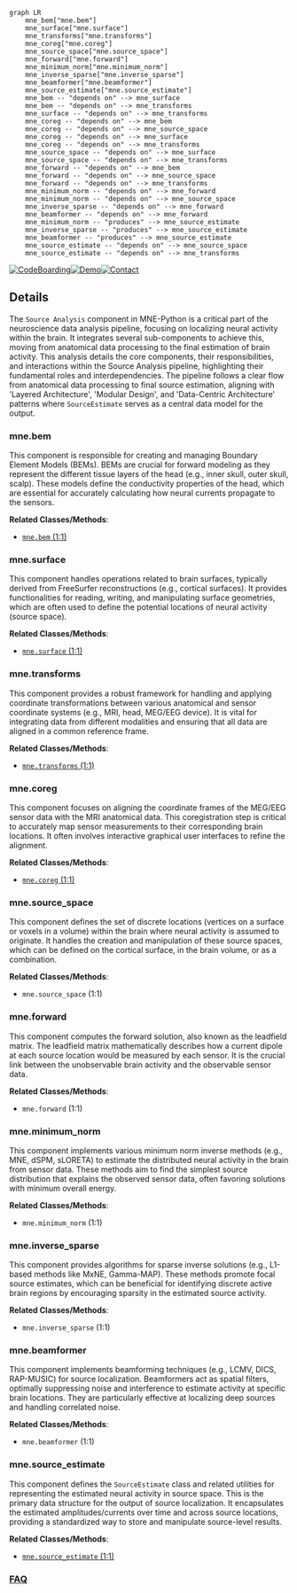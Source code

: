 ```mermaid
graph LR
    mne_bem["mne.bem"]
    mne_surface["mne.surface"]
    mne_transforms["mne.transforms"]
    mne_coreg["mne.coreg"]
    mne_source_space["mne.source_space"]
    mne_forward["mne.forward"]
    mne_minimum_norm["mne.minimum_norm"]
    mne_inverse_sparse["mne.inverse_sparse"]
    mne_beamformer["mne.beamformer"]
    mne_source_estimate["mne.source_estimate"]
    mne_bem -- "depends on" --> mne_surface
    mne_bem -- "depends on" --> mne_transforms
    mne_surface -- "depends on" --> mne_transforms
    mne_coreg -- "depends on" --> mne_bem
    mne_coreg -- "depends on" --> mne_source_space
    mne_coreg -- "depends on" --> mne_surface
    mne_coreg -- "depends on" --> mne_transforms
    mne_source_space -- "depends on" --> mne_surface
    mne_source_space -- "depends on" --> mne_transforms
    mne_forward -- "depends on" --> mne_bem
    mne_forward -- "depends on" --> mne_source_space
    mne_forward -- "depends on" --> mne_transforms
    mne_minimum_norm -- "depends on" --> mne_forward
    mne_minimum_norm -- "depends on" --> mne_source_space
    mne_inverse_sparse -- "depends on" --> mne_forward
    mne_beamformer -- "depends on" --> mne_forward
    mne_minimum_norm -- "produces" --> mne_source_estimate
    mne_inverse_sparse -- "produces" --> mne_source_estimate
    mne_beamformer -- "produces" --> mne_source_estimate
    mne_source_estimate -- "depends on" --> mne_source_space
    mne_source_estimate -- "depends on" --> mne_transforms
```

[![CodeBoarding](https://img.shields.io/badge/Generated%20by-CodeBoarding-9cf?style=flat-square)](https://github.com/CodeBoarding/GeneratedOnBoardings)[![Demo](https://img.shields.io/badge/Try%20our-Demo-blue?style=flat-square)](https://www.codeboarding.org/demo)[![Contact](https://img.shields.io/badge/Contact%20us%20-%20contact@codeboarding.org-lightgrey?style=flat-square)](mailto:contact@codeboarding.org)

## Details

The `Source Analysis` component in MNE-Python is a critical part of the neuroscience data analysis pipeline, focusing on localizing neural activity within the brain. It integrates several sub-components to achieve this, moving from anatomical data processing to the final estimation of brain activity. This analysis details the core components, their responsibilities, and interactions within the Source Analysis pipeline, highlighting their fundamental roles and interdependencies. The pipeline follows a clear flow from anatomical data processing to final source estimation, aligning with 'Layered Architecture', 'Modular Design', and 'Data-Centric Architecture' patterns where `SourceEstimate` serves as a central data model for the output.

### mne.bem
This component is responsible for creating and managing Boundary Element Models (BEMs). BEMs are crucial for forward modeling as they represent the different tissue layers of the head (e.g., inner skull, outer skull, scalp). These models define the conductivity properties of the head, which are essential for accurately calculating how neural currents propagate to the sensors.


**Related Classes/Methods**:

- <a href="https://github.com/mne-tools/mne-python/blob/main/mne/bem.py#L1-L1" target="_blank" rel="noopener noreferrer">`mne.bem` (1:1)</a>


### mne.surface
This component handles operations related to brain surfaces, typically derived from FreeSurfer reconstructions (e.g., cortical surfaces). It provides functionalities for reading, writing, and manipulating surface geometries, which are often used to define the potential locations of neural activity (source space).


**Related Classes/Methods**:

- <a href="https://github.com/mne-tools/mne-python/blob/main/mne/surface.py#L1-L1" target="_blank" rel="noopener noreferrer">`mne.surface` (1:1)</a>


### mne.transforms
This component provides a robust framework for handling and applying coordinate transformations between various anatomical and sensor coordinate systems (e.g., MRI, head, MEG/EEG device). It is vital for integrating data from different modalities and ensuring that all data are aligned in a common reference frame.


**Related Classes/Methods**:

- <a href="https://github.com/mne-tools/mne-python/blob/main/mne/transforms.py#L1-L1" target="_blank" rel="noopener noreferrer">`mne.transforms` (1:1)</a>


### mne.coreg
This component focuses on aligning the coordinate frames of the MEG/EEG sensor data with the MRI anatomical data. This coregistration step is critical to accurately map sensor measurements to their corresponding brain locations. It often involves interactive graphical user interfaces to refine the alignment.


**Related Classes/Methods**:

- <a href="https://github.com/mne-tools/mne-python/blob/main/mne/coreg.py#L1-L1" target="_blank" rel="noopener noreferrer">`mne.coreg` (1:1)</a>


### mne.source_space
This component defines the set of discrete locations (vertices on a surface or voxels in a volume) within the brain where neural activity is assumed to originate. It handles the creation and manipulation of these source spaces, which can be defined on the cortical surface, in the brain volume, or as a combination.


**Related Classes/Methods**:

- `mne.source_space` (1:1)


### mne.forward
This component computes the forward solution, also known as the leadfield matrix. The leadfield matrix mathematically describes how a current dipole at each source location would be measured by each sensor. It is the crucial link between the unobservable brain activity and the observable sensor data.


**Related Classes/Methods**:

- `mne.forward` (1:1)


### mne.minimum_norm
This component implements various minimum norm inverse methods (e.g., MNE, dSPM, sLORETA) to estimate the distributed neural activity in the brain from sensor data. These methods aim to find the simplest source distribution that explains the observed sensor data, often favoring solutions with minimum overall energy.


**Related Classes/Methods**:

- `mne.minimum_norm` (1:1)


### mne.inverse_sparse
This component provides algorithms for sparse inverse solutions (e.g., L1-based methods like MxNE, Gamma-MAP). These methods promote focal source estimates, which can be beneficial for identifying discrete active brain regions by encouraging sparsity in the estimated source activity.


**Related Classes/Methods**:

- `mne.inverse_sparse` (1:1)


### mne.beamformer
This component implements beamforming techniques (e.g., LCMV, DICS, RAP-MUSIC) for source localization. Beamformers act as spatial filters, optimally suppressing noise and interference to estimate activity at specific brain locations. They are particularly effective at localizing deep sources and handling correlated noise.


**Related Classes/Methods**:

- `mne.beamformer` (1:1)


### mne.source_estimate
This component defines the `SourceEstimate` class and related utilities for representing the estimated neural activity in source space. This is the primary data structure for the output of source localization. It encapsulates the estimated amplitudes/currents over time and across source locations, providing a standardized way to store and manipulate source-level results.


**Related Classes/Methods**:

- <a href="https://github.com/mne-tools/mne-python/blob/main/mne/source_estimate.py#L1-L1" target="_blank" rel="noopener noreferrer">`mne.source_estimate` (1:1)</a>




### [FAQ](https://github.com/CodeBoarding/GeneratedOnBoardings/tree/main?tab=readme-ov-file#faq)